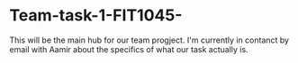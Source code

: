 # Team-task-1-FIT1045-
This will be the main hub for our team progject. I'm currently in contanct by email with Aamir about the specifics of what our task actually is.
